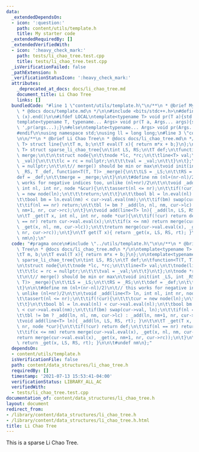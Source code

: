 ```yaml
---
data:
  _extendedDependsOn:
  - icon: ':question:'
    path: content/utils/template.h
    title: My starter code
  _extendedRequiredBy: []
  _extendedVerifiedWith:
  - icon: ':heavy_check_mark:'
    path: tests/li_chao_tree.test.cpp
    title: tests/li_chao_tree.test.cpp
  _isVerificationFailed: false
  _pathExtension: h
  _verificationStatusIcon: ':heavy_check_mark:'
  attributes:
    _deprecated_at_docs: docs/li_chao_tree.md
    document_title: Li Chao Tree
    links: []
  bundledCode: "#line 1 \"content/utils/template.h\"\n/**\n * @brief My starter code\n\
    \ * @docs docs/template.md\n */\n\n#include <bits/stdc++.h>\n#define all(x) (x).begin(),\
    \ (x).end()\n\n#ifdef LOCAL\ntemplate<typename T> void pr(T a){std::cerr<<a<<std::endl;}\n\
    template<typename T, typename... Args> void pr(T a, Args... args){std::cerr<<a<<'\
    \ ',pr(args...);}\n#else\ntemplate<typename... Args> void pr(Args... args){}\n\
    #endif\n\nusing namespace std;\nusing ll = long long;\n#line 3 \"content/data_structures/li_chao_tree.h\"\
    \n\n/**\n * @brief Li Chao Tree\n * @docs docs/li_chao_tree.md\n */\n\ntemplate<typename\
    \ T> struct line{\n\tT m, b;\n\tT eval(T x){ return m*x + b;}\n};\n\ntemplate<typename\
    \ T> struct sparse_li_chao_tree{\n\tint LS, RS;\n\tT def;\n\tfunction<T(T, T)>\
    \ merge;\n\t\n\tstruct node{\n\t\tnode *lc, *rc;\n\t\tline<T> val;\n\t\tnode(line<T>\
    \ _val){\n\t\t\tlc = rc = nullptr;\n\t\t\tval = _val;\n\t\t}\n\t};\n\tnode *rt\
    \ = nullptr;\n\t\n\t// merge() should be min or max\n\tvoid init(int _LS, int\
    \ _RS, T _def, function<T(T, T)> _merge){\n\t\tLS = _LS;\n\t\tRS = _RS;\n\t\t\
    def = _def;\n\t\tmerge = _merge;\n\t}\n\n\t#define nm (nl+(nr-nl)/2)\n\t// this\
    \ works for negative indices too, unlike (nl+nr)/2\n\t\n\tvoid _add(line<T> ln,\
    \ int nl, int nr, node *&cur){\n\t\tassert(nl <= nr);\n\t\tif(!cur){\n\t\t\tcur\
    \ = new node(ln);\n\t\t\treturn;\n\t\t}\n\t\tbool bl = ln.eval(nl) < cur->val.eval(nl);\n\
    \t\tbool bm = ln.eval(nm) < cur->val.eval(nm);\n\t\tif(bm) swap(cur->val, ln);\n\
    \t\tif(nl == nr) return;\n\t\tbl != bm ? _add(ln, nl, nm, cur->lc) : _add(ln,\
    \ nm+1, nr, cur->rc);\n\t}\n\tvoid add(line<T> ln){ _add(ln, LS, RS, rt); }\n\t\
    \n\tT _get(T x, int nl, int nr, node *cur){\n\t\tif(!cur) return def;\n\t\tif(nl\
    \ == nr) return cur->val.eval(x);\n\t\tif(x <= nm) return merge(cur->val.eval(x),\
    \ _get(x, nl, nm, cur->lc));\n\t\treturn merge(cur->val.eval(x), _get(x, nm+1,\
    \ nr, cur->rc));\n\t}\n\tT get(T x){ return _get(x, LS, RS, rt); }\n\n\t#undef\
    \ nm\n};\n"
  code: "#pragma once\n#include \"../utils/template.h\"\n\n/**\n * @brief Li Chao\
    \ Tree\n * @docs docs/li_chao_tree.md\n */\n\ntemplate<typename T> struct line{\n\
    \tT m, b;\n\tT eval(T x){ return m*x + b;}\n};\n\ntemplate<typename T> struct\
    \ sparse_li_chao_tree{\n\tint LS, RS;\n\tT def;\n\tfunction<T(T, T)> merge;\n\t\
    \n\tstruct node{\n\t\tnode *lc, *rc;\n\t\tline<T> val;\n\t\tnode(line<T> _val){\n\
    \t\t\tlc = rc = nullptr;\n\t\t\tval = _val;\n\t\t}\n\t};\n\tnode *rt = nullptr;\n\
    \t\n\t// merge() should be min or max\n\tvoid init(int _LS, int _RS, T _def, function<T(T,\
    \ T)> _merge){\n\t\tLS = _LS;\n\t\tRS = _RS;\n\t\tdef = _def;\n\t\tmerge = _merge;\n\
    \t}\n\n\t#define nm (nl+(nr-nl)/2)\n\t// this works for negative indices too,\
    \ unlike (nl+nr)/2\n\t\n\tvoid _add(line<T> ln, int nl, int nr, node *&cur){\n\
    \t\tassert(nl <= nr);\n\t\tif(!cur){\n\t\t\tcur = new node(ln);\n\t\t\treturn;\n\
    \t\t}\n\t\tbool bl = ln.eval(nl) < cur->val.eval(nl);\n\t\tbool bm = ln.eval(nm)\
    \ < cur->val.eval(nm);\n\t\tif(bm) swap(cur->val, ln);\n\t\tif(nl == nr) return;\n\
    \t\tbl != bm ? _add(ln, nl, nm, cur->lc) : _add(ln, nm+1, nr, cur->rc);\n\t}\n\
    \tvoid add(line<T> ln){ _add(ln, LS, RS, rt); }\n\t\n\tT _get(T x, int nl, int\
    \ nr, node *cur){\n\t\tif(!cur) return def;\n\t\tif(nl == nr) return cur->val.eval(x);\n\
    \t\tif(x <= nm) return merge(cur->val.eval(x), _get(x, nl, nm, cur->lc));\n\t\t\
    return merge(cur->val.eval(x), _get(x, nm+1, nr, cur->rc));\n\t}\n\tT get(T x){\
    \ return _get(x, LS, RS, rt); }\n\n\t#undef nm\n};"
  dependsOn:
  - content/utils/template.h
  isVerificationFile: false
  path: content/data_structures/li_chao_tree.h
  requiredBy: []
  timestamp: '2021-07-13 15:53:41-04:00'
  verificationStatus: LIBRARY_ALL_AC
  verifiedWith:
  - tests/li_chao_tree.test.cpp
documentation_of: content/data_structures/li_chao_tree.h
layout: document
redirect_from:
- /library/content/data_structures/li_chao_tree.h
- /library/content/data_structures/li_chao_tree.h.html
title: Li Chao Tree
---
```

This is a sparse Li Chao Tree.
